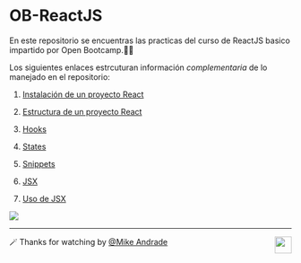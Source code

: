 # OB-ReactJS
En este repositorio se encuentras las practicas del curso de ReactJS basico impartido por Open Bootcamp.🚀🔥

Los siguientes enlaces estrcuturan información _complementaria_ de lo manejado en el repositorio:

1. [Instalación de un proyecto React](https://github.com/Mike-std-cpu/OB-ReactJS/blob/main/Information/How.md)

2. [Estructura de un proyecto React](https://github.com/Mike-std-cpu/OB-ReactJS/blob/main/Information/react-structure.md)

3. [Hooks](https://github.com/Mike-std-cpu/OB-ReactJS/blob/main/Information/hooks.md)

4. [States](https://github.com/Mike-std-cpu/OB-ReactJS/blob/main/Information/states.md)

5. [Snippets](https://github.com/Mike-std-cpu/OB-ReactJS/blob/main/Information/React.md)

6. [JSX](https://github.com/Mike-std-cpu/OB-ReactJS/blob/main/Information/jsx.md)

7. [Uso de JSX](https://github.com/Mike-std-cpu/OB-ReactJS/blob/main/Information/useJSX.md)



<p>
<img src="https://www.patterns.dev/img/reactjs/react-logo@3x.svg" align="center"></img>
</p>

---

🪄 Thanks for watching by [@Mike Andrade](https://github.com/Mike-std-cpu)<img align="right" src="https://media2.giphy.com/media/uL23EgTN7oEweMVy7R/200w.webp?cid=ecf05e47ev3qz7stswwx3ottvkvinyaw9bq36k6jao82l1ts&rid=200w.webp&ct=s" width="30">